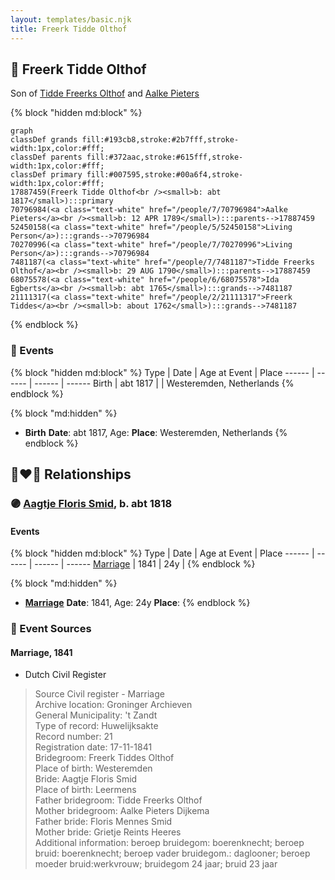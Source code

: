 ```yaml
---
layout: templates/basic.njk
title: Freerk Tidde Olthof
---
```

## 🔵 Freerk Tidde Olthof

Son of [Tidde Freerks Olthof](/people/7/7481187) and [Aalke Pieters](/people/7/70796984)

{% block "hidden md:block" %}
```mermaid
graph
classDef grands fill:#193cb8,stroke:#2b7fff,stroke-width:1px,color:#fff;
classDef parents fill:#372aac,stroke:#615fff,stroke-width:1px,color:#fff;
classDef primary fill:#007595,stroke:#00a6f4,stroke-width:1px,color:#fff;
17887459(Freerk Tidde Olthof<br /><small>b: abt 1817</small>):::primary
70796984(<a class="text-white" href="/people/7/70796984">Aalke Pieters</a><br /><small>b: 12 APR 1789</small>):::parents-->17887459
52450158(<a class="text-white" href="/people/5/52450158">Living Person</a>):::grands-->70796984
70270996(<a class="text-white" href="/people/7/70270996">Living Person</a>):::grands-->70796984
7481187(<a class="text-white" href="/people/7/7481187">Tidde Freerks Olthof</a><br /><small>b: 29 AUG 1790</small>):::parents-->17887459
68075578(<a class="text-white" href="/people/6/68075578">Ida Egberts</a><br /><small>b: abt 1765</small>):::grands-->7481187
21111317(<a class="text-white" href="/people/2/21111317">Freerk Tiddes</a><br /><small>b: about 1762</small>):::grands-->7481187
```
{% endblock %}

### 📆 Events

{% block "hidden md:block" %}
Type | Date | Age at Event | Place
------ | ------ | ------ | ------
Birth | abt 1817 |  | Westeremden, Netherlands
{% endblock %}

{% block "md:hidden" %}
- **Birth**
**Date**: abt 1817, Age:
**Place**: Westeremden, Netherlands
{% endblock %}

## 👩‍❤️‍👨 Relationships

### 🟣 [Aagtje Floris Smid](/people/7/7377611), b. abt 1818

#### Events

{% block "hidden md:block" %}
Type | Date | Age at Event | Place
------ | ------ | ------ | ------
[Marriage](#event-family-0-event-0) | 1841 | 24y |
{% endblock %}

{% block "md:hidden" %}
- **[Marriage](#event-family-0-event-0)**
**Date**: 1841, Age: 24y
**Place**:
{% endblock %}

### 📰 Event Sources

#### <a id="event-family-0-event-0"></a> Marriage, 1841
* Dutch Civil Register
>   
  > Source Civil register - Marriage  
  > Archive location: Groninger Archieven  
  > General Municipality: 't Zandt  
  > Type of record: Huwelijksakte  
  > Record number: 21  
  > Registration date: 17-11-1841  
  > Bridegroom: Freerk Tiddes Olthof  
  > Place of birth: Westeremden  
  > Bride: Aagtje Floris Smid  
  > Place of birth: Leermens  
  > Father bridegroom: Tidde Freerks Olthof  
  > Mother bridegroom: Aalke Pieters Dijkema  
  > Father bride: Floris Mennes Smid  
  > Mother bride: Grietje Reints Heeres  
  > Additional information: beroep bruidegom: boerenknecht; beroep bruid: boerenknecht; beroep vader bruidegom.: daglooner; beroep moeder bruid:werkvrouw; bruidegom 24 jaar; bruid 23 jaar